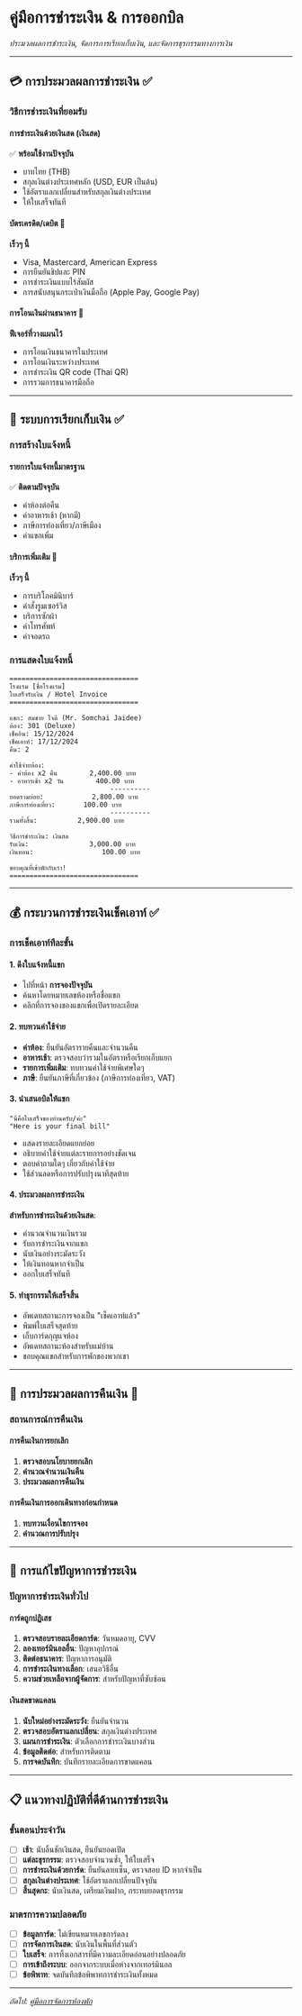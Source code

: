 # คู่มือการชำระเงิน & การออกบิล

*ประมวลผลการชำระเงิน, จัดการการเรียกเก็บเงิน, และจัดการธุรกรรมทางการเงิน*

---

## 💳 การประมวลผลการชำระเงิน ✅

### วิธีการชำระเงินที่ยอมรับ

#### **การชำระเงินด้วยเงินสด** (เงินสด)
✅ **พร้อมใช้งานปัจจุบัน**
- บาทไทย (THB) 
- สกุลเงินต่างประเทศหลัก (USD, EUR เป็นต้น)
- ใช้อัตราแลกเปลี่ยนสำหรับสกุลเงินต่างประเทศ
- ให้ใบเสร็จทันที

#### **บัตรเครดิต/เดบิต** 🚧
**เร็วๆ นี้**
- Visa, Mastercard, American Express
- การยืนยันชิปและ PIN
- การชำระเงินแบบไร้สัมผัส
- การสนับสนุนกระเป๋าเงินมือถือ (Apple Pay, Google Pay)

#### **การโอนเงินผ่านธนาคาร** 🔮
**ฟีเจอร์ที่วางแผนไว้**
- การโอนเงินธนาคารในประเทศ
- การโอนเงินระหว่างประเทศ
- การชำระเงิน QR code (Thai QR)
- การรวมการธนาคารมือถือ

---

## 🧾 ระบบการเรียกเก็บเงิน ✅

### การสร้างใบแจ้งหนี้

#### **รายการใบแจ้งหนี้มาตรฐาน**
✅ **ติดตามปัจจุบัน**
- ค่าห้องต่อคืน
- ค่าอาหารเช้า (หากมี)
- ภาษีการท่องเที่ยว/ภาษีเมือง
- ค่าแขกเพิ่ม

#### **บริการเพิ่มเติม** 🚧
**เร็วๆ นี้**
- การบริโภคมินิบาร์
- คำสั่งรูมเซอร์วิส
- บริการซักผ้า
- ค่าโทรศัพท์
- ค่าจอดรถ

### การแสดงใบแจ้งหนี้
```
================================
โรงแรม [ชื่อโรงแรม]
ใบเสร็จรับเงิน / Hotel Invoice
================================

แขก: สมชาย ใจดี (Mr. Somchai Jaidee)
ห้อง: 301 (Deluxe)
เช็คอิน: 15/12/2024
เช็คเอาท์: 17/12/2024
คืน: 2

ค่าใช้จ่ายห้อง:
- ค่าห้อง x2 คืน        2,400.00 บาท
- อาหารเช้า x2 วัน        400.00 บาท
                         ----------
ยอดรวมย่อย:            2,800.00 บาท
ภาษีการท่องเที่ยว:       100.00 บาท
                         ----------
รวมทั้งสิ้น:          2,900.00 บาท

วิธีการชำระเงิน: เงินสด
รับเงิน:               3,000.00 บาท
เงินทอน:                 100.00 บาท

ขอบคุณที่เข้าพักกับเรา!
================================
```

---

## 💰 กระบวนการชำระเงินเช็คเอาท์ ✅

### การเช็คเอาท์ทีละขั้น

#### 1. **ดึงใบแจ้งหนี้แขก**
- ไปที่หน้า **การจองปัจจุบัน**
- ค้นหาโดยหมายเลขห้องหรือชื่อแขก
- คลิกที่การจองของแขกเพื่อเปิดรายละเอียด

#### 2. **ทบทวนค่าใช้จ่าย**
- **ค่าห้อง**: ยืนยันอัตรารายคืนและจำนวนคืน
- **อาหารเช้า**: ตรวจสอบว่ารวมในอัตราหรือเรียกเก็บแยก
- **รายการเพิ่มเติม**: ทบทวนค่าใช้จ่ายพิเศษใดๆ
- **ภาษี**: ยืนยันภาษีที่เกี่ยวข้อง (ภาษีการท่องเที่ยว, VAT)

#### 3. **นำเสนอบิลให้แขก**
```
"นี่คือใบเสร็จของท่านครับ/ค่ะ"
"Here is your final bill"
```
- แสดงรายละเอียดแยกย่อย
- อธิบายค่าใช้จ่ายแต่ละรายการอย่างชัดเจน
- ตอบคำถามใดๆ เกี่ยวกับค่าใช้จ่าย
- ใช้ส่วนลดหรือการปรับปรุงนาทีสุดท้าย

#### 4. **ประมวลผลการชำระเงิน**

**สำหรับการชำระเงินด้วยเงินสด**:
- คำนวณจำนวนเงินรวม
- รับการชำระเงินจากแขก
- นับเงินอย่างระมัดระวัง
- ให้เงินทอนหากจำเป็น
- ออกใบเสร็จทันที

#### 5. **ทำธุรกรรมให้เสร็จสิ้น**
- อัพเดทสถานะการจองเป็น "เช็คเอาท์แล้ว"
- พิมพ์ใบเสร็จสุดท้าย
- เก็บการ์ดกุญแจห้อง
- อัพเดทสถานะห้องสำหรับแม่บ้าน
- ขอบคุณแขกสำหรับการพักของพวกเขา

---

## 💸 การประมวลผลการคืนเงิน 🚧

### สถานการณ์การคืนเงิน

#### **การคืนเงินการยกเลิก**
1. **ตรวจสอบนโยบายยกเลิก**
2. **คำนวณจำนวนเงินคืน**
3. **ประมวลผลการคืนเงิน**

#### **การคืนเงินการออกเดินทางก่อนกำหนด**
1. **ทบทวนเงื่อนไขการจอง**
2. **คำนวณการปรับปรุง**

---

## 🔧 การแก้ไขปัญหาการชำระเงิน

### ปัญหาการชำระเงินทั่วไป

#### **การ์ดถูกปฏิเสธ**
1. **ตรวจสอบรายละเอียดการ์ด**: วันหมดอายุ, CVV
2. **ลองเทอร์มินอลอื่น**: ปัญหาอุปกรณ์
3. **ติดต่อธนาคาร**: ปัญหาการอนุมัติ
4. **การชำระเงินทางเลือก**: เสนอวิธีอื่น
5. **ความช่วยเหลือจากผู้จัดการ**: สำหรับปัญหาที่ซับซ้อน

#### **เงินสดขาดแคลน**
1. **นับใหม่อย่างระมัดระวัง**: ยืนยันจำนวน
2. **ตรวจสอบอัตราแลกเปลี่ยน**: สกุลเงินต่างประเทศ
3. **แผนการชำระเงิน**: ตัวเลือกการชำระเงินบางส่วน
4. **ข้อมูลติดต่อ**: สำหรับการติดตาม
5. **การจดบันทึก**: บันทึกรายละเอียดการขาดแคลน

---

## 📋 แนวทางปฏิบัติที่ดีด้านการชำระเงิน

### **ขั้นตอนประจำวัน**
- [ ] **เช้า**: นับลิ้นชักเงินสด, ยืนยันยอดเปิด
- [ ] **แต่ละธุรกรรม**: ตรวจสอบจำนวนซ้ำ, ให้ใบเสร็จ
- [ ] **การชำระเงินด้วยการ์ด**: ยืนยันลายเซ็น, ตรวจสอบ ID หากจำเป็น
- [ ] **สกุลเงินต่างประเทศ**: ใช้อัตราแลกเปลี่ยนปัจจุบัน
- [ ] **สิ้นสุดกะ**: นับเงินสด, เตรียมเงินฝาก, กระทบยอดธุรกรรม

### **มาตรการความปลอดภัย**
- [ ] **ข้อมูลการ์ด**: ไม่เขียนหมายเลขการ์ดลง
- [ ] **การจัดการเงินสด**: นับเงินในพื้นที่ส่วนตัว
- [ ] **ใบเสร็จ**: การทิ้งเอกสารที่มีความละเอียดอ่อนอย่างปลอดภัย
- [ ] **การเข้าถึงระบบ**: ออกจากระบบเมื่อห่างจากเทอร์มินอล
- [ ] **ข้อพิพาท**: จดบันทึกข้อพิพาทการชำระเงินทั้งหมด

---

*ถัดไป: [คู่มือการจัดการห้องพัก](04-room-management.md)*